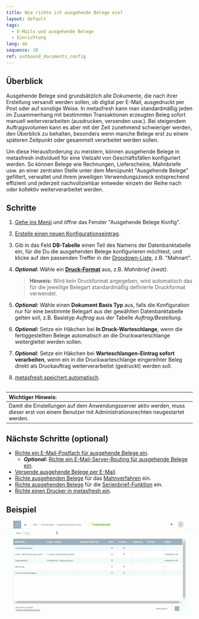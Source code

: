 ```yaml
---
title: Wie richte ich ausgehende Belege ein?
layout: default
tags:
  - E-Mails und ausgehende Belege
  - Einrichtung
lang: de
sequence: 10
ref: outbound_documents_config
---
```


## Überblick
Ausgehende Belege sind grundsätzlich alle Dokumente, die nach ihrer Erstellung versandt werden sollen, ob digital per E-Mail, ausgedruckt per Post oder auf sonstige Weise. In metasfresh kann man standardmäßig jeden im Zusammenhang mit bestimmten Transaktionen erzeugten Beleg sofort manuell weiterverarbeiten (ausdrucken, versenden usw.). Bei steigendem Auftragsvolumen kann es aber mit der Zeit zunehmend schwieriger werden, den Überblick zu behalten, besonders wenn manche Belege erst zu einem späteren Zeitpunkt oder gesammelt verarbeitet werden sollen.

Um diese Herausforderung zu meistern, können ausgehende Belege in metasfresh individuell für eine Vielzahl von Geschäftsfällen konfiguriert werden. So können Belege wie Rechnungen, Lieferscheine, Mahnbriefe usw. an einer zentralen Stelle unter dem Menüpunkt "Ausgehende Belege" gefiltert, verwaltet und ihrem jeweiligen Verwendungszweck entsprechend effizient und jederzeit nachvollziehbar entweder einzeln der Reihe nach oder kollektiv weiterverarbeitet werden.

## Schritte
1. [Gehe ins Menü](Menu) und öffne das Fenster "Ausgehende Belege Konfig".
1. [Erstelle einen neuen Konfigurationseintrag](Neuer_Datensatz_Fenster_Webui).
1. Gib in das Feld **DB-Tabelle** einen Teil des Namens der Datenbanktabelle ein, für die Du die ausgehenden Belege konfigurieren möchtest, und klicke auf den passenden Treffer in der <a href="Keyboard_Shortcuts_Liste#dropdown" title="Dynamisches Suchfeld (Autocomplete)">Dropdown-Liste</a>, z.B. "Mahnart".
1. ***Optional:*** Wähle ein [**Druck-Format**](Druckformat_anlegen) aus, z.B. *Mahnbrief (swat)*.
    >**Hinweis:** Wird kein Druckformat angegeben, wird automatisch das für die jeweilige Belegart standardmäßig definierte Druckformat verwendet.

1. ***Optional:*** Wähle einen **Dokument Basis Typ** aus, falls die Konfiguration nur für eine bestimmte Belegart aus der gewählten Datenbanktabelle gelten soll, z.B. Basistyp *Auftrag* aus der Tabelle *Auftrag/Bestellung*.
1. ***Optional:*** Setze ein Häkchen bei **In Druck-Warteschlange**, wenn die fertiggestellten Belege automatisch an die Druckwarteschlange weitergleitet werden sollen.
1. ***Optional:*** Setze ein Häkchen bei **Warteschlangen-Eintrag sofort verarbeiten**, wenn ein in die Druckwarteschlange eingereihter Beleg direkt als Druckauftrag weiterverarbeitet (gedruckt) werden soll.
1. [metasfresh speichert automatisch](Speicheranzeige).
<br><br>

| **Wichtiger Hinweis:** |
| :--- |
| Damit die Einstellungen auf dem Anwendungsserver aktiv werden, muss dieser erst von einem Benutzer mit Administrationsrechten neugestartet werden. |

## Nächste Schritte (optional)
- [Richte ein E-Mail-Postfach für ausgehende Belege ein](Ausgehende_Belege_Mail_Server_einrichten).
    - ***Optional:*** [Richte ein E-Mail-Server-Routing für ausgehende Belege ein](Email_Server_Routing_einrichten).
- [Versende ausgehende Belege per E-Mail](Email_senden_ausgehende_Belege).
- [Richte ausgehenden Belege](Ausgehende_Belege_Konfig_Mahnung) für das [Mahnverfahren](Mahnlauf) ein.
- [Richte ausgehenden Belege](Ausgehende_Belege_Konfig_Serienbriefe) für die [Serienbrief-Funktion](Serienbriefe_erstellen) ein.
- [Richte einen Drucker in metasfresh ein](PDF_Drucker_Einrichtung_Guide).

## Beispiel
<kbd><img src="assets/Ausgehende_Belege_Konfig+Mahnung.gif" alt="GIF: Ausgehende Belege einrichten"></kbd>
